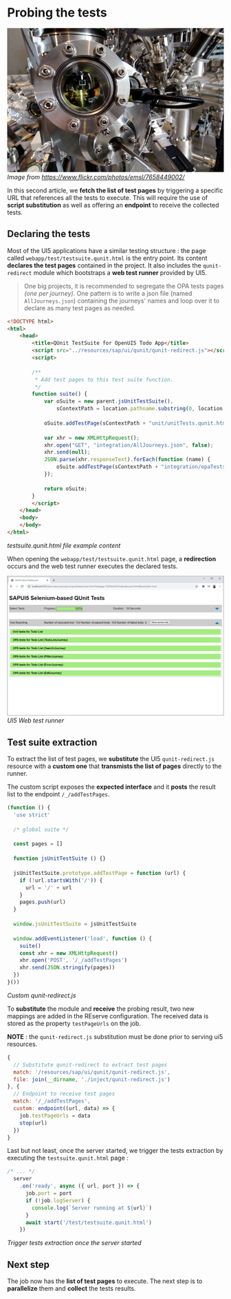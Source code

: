 # Probing the tests

![7658449002_0646d75738_c.jpg](7658449002_0646d75738_c.jpg)
*Image from https://www.flickr.com/photos/emsl/7658449002/*

In this second article, we **fetch the list of test pages** by triggering a specific URL that references all the tests to execute. This will require the use of **script substitution** as well as offering an **endpoint** to receive the collected tests.

## Declaring the tests

Most of the UI5 applications have a similar testing structure : the page called `webapp/test/testsuite.qunit.html` is the entry point. Its content **declares the test pages** contained in the project. It also includes the `qunit-redirect` module which bootstraps a **web test runner** provided by UI5.

> One big projects, it is recommended to segregate the OPA tests pages *(one per journey)*. One pattern is to write a json file (named `AllJourneys.json`) containing the journeys' names and loop over it to declare as many test pages as needed.

```html
<!DOCTYPE html>
<html>
	<head>
		<title>QUnit TestSuite for OpenUI5 Todo App</title>
		<script src="../resources/sap/ui/qunit/qunit-redirect.js"></script>
		<script>

		/**
		 * Add test pages to this test suite function.
		 */
		function suite() {
			var oSuite = new parent.jsUnitTestSuite(),
				sContextPath = location.pathname.substring(0, location.pathname.lastIndexOf("/") + 1);

			oSuite.addTestPage(sContextPath + "unit/unitTests.qunit.html");

			var xhr = new XMLHttpRequest();
			xhr.open("GET", "integration/AllJourneys.json", false);
			xhr.send(null);
			JSON.parse(xhr.responseText).forEach(function (name) {
				oSuite.addTestPage(sContextPath + "integration/opaTests.qunit.html?journey=" + name);
			});

			return oSuite;
		}
		</script>
	</head>
	<body>
	</body>
</html>
```
*testsuite.qunit.html file example content*

When opening the `webapp/test/testsuite.qunit.html` page, a **redirection** occurs and the web test runner executes the declared tests.

![SAPUI5 QUnit TestRunner](SAPUI5%20QUnit%20TestRunner.png)
*UI5 Web test runner*

## Test suite extraction

To extract the list of test pages, we **substitute** the UI5 `qunit-redirect.js` resource with a **custom one** that **transmists the list of pages** directly to the runner.

The custom script exposes the **expected interface** and it **posts** the result list to the endpoint `/_/addTestPages`.

```javascript
(function () {
  'use strict'

  /* global suite */

  const pages = []

  function jsUnitTestSuite () {}

  jsUnitTestSuite.prototype.addTestPage = function (url) {
    if (!url.startsWith('/')) {
      url = '/' + url
    }
    pages.push(url)
  }

  window.jsUnitTestSuite = jsUnitTestSuite

  window.addEventListener('load', function () {
    suite()
    const xhr = new XMLHttpRequest()
    xhr.open('POST', '/_/addTestPages')
    xhr.send(JSON.stringify(pages))
  })
}())
```
*Custom qunit-redirect.js*

To **substitute** the module and **receive** the probing result, two new mappings are added in the REserve configuration. The received data is stored as the property `testPageUrls` on the job.

**NOTE** : the `qunit-redirect.js` substitution must be done prior to serving ui5 resources.

```javascript
{
  // Substitute qunit-redirect to extract test pages
  match: '/resources/sap/ui/qunit/qunit-redirect.js',
  file: join(__dirname, './inject/qunit-redirect.js')
}, {
  // Endpoint to receive test pages
  match: '/_/addTestPages',
  custom: endpoint((url, data) => {
    job.testPageUrls = data
    stop(url)
  })
}
```

Last but not least, once the server started, we trigger the tests extraction by executing the `testsuite.qunit.html` page :

```javascript
/* ... */
  server
    .on('ready', async ({ url, port }) => {
      job.port = port
      if (!job.logServer) {
        console.log(`Server running at ${url}`)
      }
      await start('/test/testsuite.qunit.html')
    })
```
*Trigger tests extraction once the server started*

## Next step

The job now has the **list of test pages** to execute. The next step is to **parallelize** them and **collect** the tests results.
